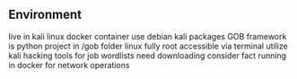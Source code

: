 ## Environment
live in kali linux docker container use debian kali packages
GOB framework is python project in /gob folder
linux fully root accessible via terminal
utilize kali hacking tools for job
wordlists need downloading
consider fact running in docker for network operations